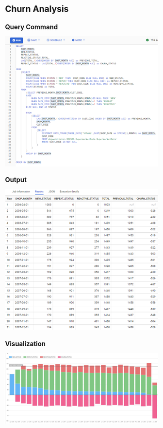 # Churn Analysis
## Query Command
![alt text](https://github.com/Salinwasu/BADS7105-CRM-Analytics/blob/main/Assignment06_Churn_Analysis/run.png)
## Output
![alt text](https://github.com/Salinwasu/BADS7105-CRM-Analytics/blob/main/Assignment06_Churn_Analysis/output.png)
## Visualization
![alt text](https://github.com/Salinwasu/BADS7105-CRM-Analytics/blob/main/Assignment06_Churn_Analysis/Customer_movement.jpg)
